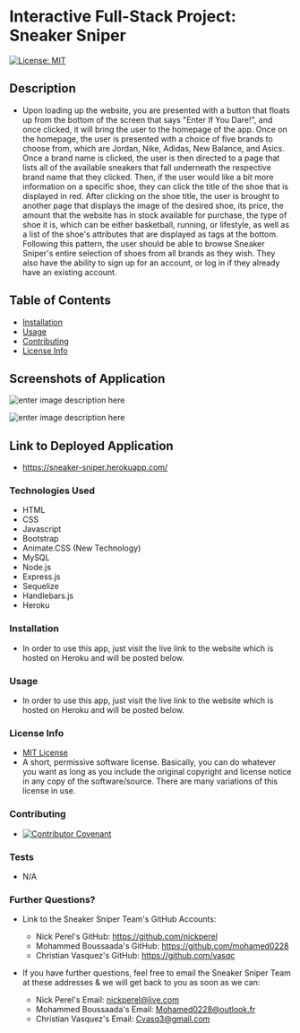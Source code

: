 # Interactive Full-Stack Project: Sneaker Sniper
  [![License: MIT](https://img.shields.io/badge/License-MIT-yellow.svg)](https://opensource.org/licenses/MIT)

  ## Description
  
  * Upon loading up the website, you are presented with a button that floats up from the bottom of the screen that says "Enter If You Dare!", and once clicked, it will bring the user to the homepage of the app. Once on the homepage, the user is presented with a choice of five brands to choose from, which are Jordan, Nike, Adidas, New Balance, and Asics. Once a brand name is clicked, the user is then directed to a page that lists all of the available sneakers that fall underneath the respective brand name that they clicked. Then, if the user would like a bit more information on a specific shoe, they can click the title of the shoe that is displayed in red. After clicking on the shoe title, the user is brought to another page that displays the image of the desired shoe, its price, the amount that the website has in stock available for purchase, the type of shoe it is, which can be either basketball, running, or lifestyle, as well as a list of the shoe's attributes that are displayed as tags at the bottom. Following this pattern, the user should be able to browse Sneaker Sniper's entire selection of shoes from all brands as they wish. They also have the ability to sign up for an account, or log in if they already have an existing account.

  ## Table of Contents

  * [Installation](#installation)
  * [Usage](#usage)
  * [Contributing](#contributing)
  * [License Info](#license-info)

  ## Screenshots of Application

  ![enter image description here](https://www.dropbox.com/s/ljrj55upzvd3jjw/SneakerSniper.png?raw=1)
  
  ![enter image description here](https://www.dropbox.com/s/ec6uen2c25g6q5p/SneakerSniperShoe.png?raw=1)

  ## Link to Deployed Application

  * https://sneaker-sniper.herokuapp.com/ 

  ### Technologies Used

  * HTML
  * CSS
  * Javascript
  * Bootstrap
  * Animate.CSS (New Technology)
  * MySQL
  * Node.js
  * Express.js
  * Sequelize
  * Handlebars.js
  * Heroku

  ### Installation
  
  * In order to use this app, just visit the live link to the website which is hosted on Heroku and will be posted below.

  ### Usage

  * In order to use this app, just visit the live link to the website which is hosted on Heroku and will be posted below.

  ### License Info
  * [MIT License](https://opensource.org/licenses/MIT)
  * A short, permissive software license. Basically, you can do whatever you want as long as you include the original copyright and license notice in any copy of the software/source.  There are many variations of this license in use.
  
  ### Contributing

  * [![Contributor Covenant](https://img.shields.io/badge/Contributor%20Covenant-2.1-4baaaa.svg)](code_of_conduct.md)

  ### Tests

  * N/A

  ### Further Questions?

  * Link to the Sneaker Sniper Team's GitHub Accounts: 
    * Nick Perel's GitHub: https://github.com/nickperel
    * Mohammed Boussaada's GitHub: https://github.com/mohamed0228
    * Christian Vasquez's GitHub: https://github.com/vasqc

  * If you have further questions, feel free to email the Sneaker Sniper Team at these addresses & we will get back to you as soon as we can: 
    * Nick Perel's Email: nickperel@live.com
    * Mohammed Boussaada's Email: Mohamed0228@outlook.fr
    * Christian Vasquez's Email: Cvasq3@gmail.com

